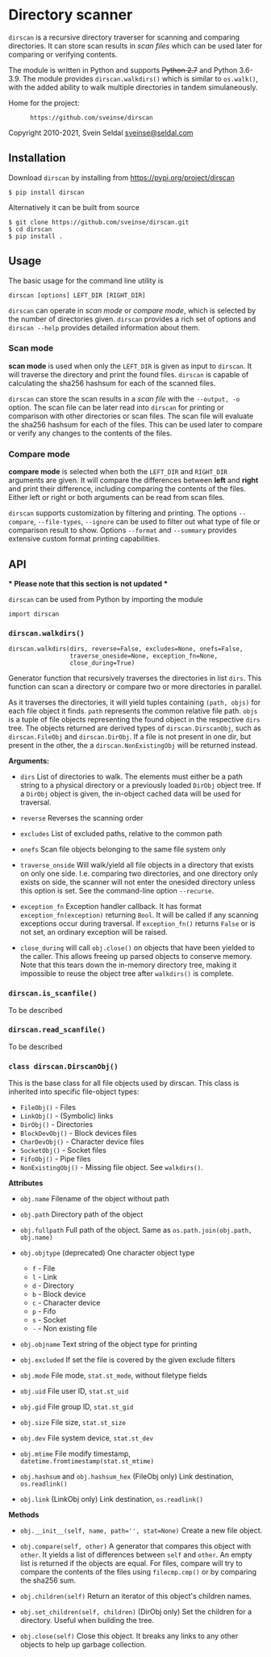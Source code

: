 # Directory scanner

`dirscan` is a recursive directory traverser for scanning and comparing
directories. It can store scan results in *scan files* which can be used
later for comparing or verifying contents.

The module is written in Python and supports ~~Python 2.7~~ and Python 3.6-3.9. The
module provides `dirscan.walkdirs()` which is similar to `os.walk()`,
with the added ability to walk multiple directories in tandem simulaneously.

Home for the project:

          https://github.com/sveinse/dirscan

Copyright 2010-2021, Svein Seldal <sveinse@seldal.com>


## Installation


Download `dirscan` by installing from https://pypi.org/project/dirscan

    $ pip install dirscan

Alternatively it can be built from source

    $ git clone https://github.com/sveinse/dirscan.git
    $ cd dirscan
    $ pip install .


## Usage

The basic usage for the command line utility is

    dirscan [options] LEFT_DIR [RIGHT_DIR]

`dirscan` can operate in *scan mode* or *compare mode*, which is selected
by the number of directories given. `dirscan` provides a rich set of options
and `dirscan --help` provides detailed information about them.

### Scan mode

**scan mode** is used when only the `LEFT_DIR` is given as input to
`dirscan`. It will traverse the directory and print the found files.
`dirscan` is capable of calculating the sha256 hashsum for each of the
scanned files.

`dirscan` can store the scan results in a *scan file* with the
`--output, -o` option. The scan file can be later read into `dirscan` for
printing or comparison with other directories or scan files. The scan file will
evaluate the sha256 hashsum for each of the files. This can be used later to
compare or verify any changes to the contents of the files.

### Compare mode

**compare mode** is selected when both the `LEFT_DIR` and `RIGHT_DIR`
arguments are given. It will compare the differences between **left** and
**right** and print their difference, including comparing the contents of the
files. Either left or right or both arguments can be read from scan files.

`dirscan` supports customization by filtering and printing. The options
`--compare`, `--file-types`, `--ignore` can be used to filter out what
type of file or comparison result to show. Options `--format` and
`--summary` provides extensive custom format printing capabilities.


## API

**\* Please note that this section is not updated \***

`dirscan` can be used from Python by importing the module

    import dirscan


### `dirscan.walkdirs()`

    dirscan.walkdirs(dirs, reverse=False, excludes=None, onefs=False,
                     traverse_oneside=None, exception_fn=None,
                     close_during=True)

Generator function that recursively traverses the directories in
list `dirs`. This function can scan a directory or compare two
or more directories in parallel.

As it traverses the directories, it will yield tuples containing
`(path, objs)` for each file object it finds. `path` represents the
common relative file path. `objs` is a tuple of file objects representing the
found object in the respective `dirs` tree. The objects returned are derived
types of `dirscan.DirscanObj`, such as `dirscan.FileObj` and `dirscan.DirObj`.
If a file is not present in one dir, but present in the other, the a
`dirscan.NonExistingObj` will be returned instead.

**Arguments:**
  - `dirs`
    List of directories to walk. The elements must either be a path string
    to a physical directory or a previously loaded `DirObj` object tree.
    If a `DirObj` object is given, the in-object cached data will be used
    for traversal.

  - `reverse`
    Reverses the scanning order

  - `excludes`
    List of excluded paths, relative to the common path

  - `onefs`
    Scan file objects belonging to the same file system only

  - `traverse_onside`
    Will walk/yield all file objects in a directory that exists on only one
    side. I.e. comparing two directories, and one directory only exists on
    side, the scanner will not enter the onesided directory unless this option
    is set. See the command-line option `--recurse`.

  - `exception_fn`
    Exception handler callback. It has format `exception_fn(exception)`
    returning `Bool`. It will be called if any scanning exceptions occur
    during traversal. If `exception_fn()` returns `False` or is not set, an
    ordinary exception will be raised.

  - `close_during`
    will call `obj.close()` on objects that have been yielded to the
    caller. This allows freeing up parsed objects to conserve memory. Note
    that this tears down the in-memory directory tree, making it impossible
    to reuse the object tree after `walkdirs()` is complete.


### `dirscan.is_scanfile()`

To be described

### `dirscan.read_scanfile()`

To be described

### `class dirscan.DirscanObj()`

This is the base class for all file objects used by dirscan. This class
is inherited into specific file-object types:

  * `FileObj()` - Files
  * `LinkObj()` - (Symbolic) links
  * `DirObj()` - Directories
  * `BlockDevObj()` - Block devices files
  * `CharDevObj()` - Character device files
  * `SocketObj()` - Socket files
  * `FifoObj()` - Pipe files
  * `NonExistingObj()` - Missing file object. See `walkdirs()`.


**Attributes**
  - `obj.name`
    Filename of the object without path

  - `obj.path`
    Directory path of the object

  - `obj.fullpath`
    Full path of the object. Same as `os.path.join(obj.path, obj.name)`

  - `obj.objtype` (deprecated)
    One character object type
      * `f` - File
      * `l` - Link
      * `d` - Directory
      * `b` - Block device
      * `c` - Character device
      * `p` - Fifo
      * `s` - Socket
      * `-` - Non existing file

  - `obj.objname`
    Text string of the object type for printing

  - `obj.excluded`
    If set the file is covered by the given exclude filters

  - `obj.mode`
    File mode, `stat.st_mode`, without filetype fields

  - `obj.uid`
    File user ID, `stat.st_uid`

  - `obj.gid`
    File group ID, `stat.st_gid`

  - `obj.size`
    File size, `stat.st_size`

  - `obj.dev`
    File system device, `stat.st_dev`

  - `obj.mtime`
    File modify timestamp, `datetime.fromtimestamp(stat.st_mtime)`

  - `obj.hashsum` and `obj.hashsum_hex` (FileObj only)
    Link destination, `os.readlink()`

  - `obj.link` (LinkObj only)
    Link destination, `os.readlink()`


**Methods**

  - `obj.__init__(self, name, path='', stat=None)`
    Create a new file object.

  - `obj.compare(self, other)`
    A generator that compares this object with `other`. It yields a list of
    differences between `self` and `other`. An empty list is returned if the
    objects are equal. For files, compare will try to compare the contents of
    the files using `filecmp.cmp()` or by comparing the sha256 sum.

  - `obj.children(self)`
    Return an iterator of this object's children names.

  - `obj.set_children(self, children)` (DirObj only)
    Set the children for a directory. Useful when building the tree.

  - `obj.close(self)`
    Close this object. It breaks any links to any other objects to help up
    garbage collection.
